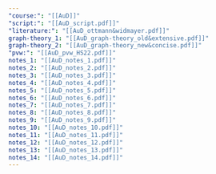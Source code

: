 ```yaml
---
"course:": "[[AuD]]"
"script:": "[[AuD_script.pdf]]"
"literature:": "[[AuD_ottmann&widmayer.pdf]]"
graph-theory_1: "[[AuD_graph-theory_old&extensive.pdf]]"
graph-theory_2: "[[AuD_graph-theory_new&concise.pdf]]"
"pvw:": "[[AuD_pvw_HS22.pdf]]"
notes_1: "[[AuD_notes_1.pdf]]"
notes_2: "[[AuD_notes_2.pdf]]"
notes_3: "[[AuD_notes_3.pdf]]"
notes_4: "[[AuD_notes_4.pdf]]"
notes_5: "[[AuD_notes_5.pdf]]"
notes_6: "[[AuD_notes_6.pdf]]"
notes_7: "[[AuD_notes_7.pdf]]"
notes_8: "[[AuD_notes_8.pdf]]"
notes_9: "[[AuD_notes_9.pdf]]"
notes_10: "[[AuD_notes_10.pdf]]"
notes_11: "[[AuD_notes_11.pdf]]"
notes_12: "[[AuD_notes_12.pdf]]"
notes_13: "[[AuD_notes_13.pdf]]"
notes_14: "[[AuD_notes_14.pdf]]"
---
```

